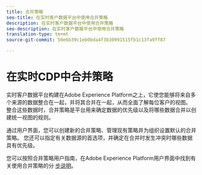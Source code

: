 ```yaml
---
title: 合并策略
seo-title: 在实时客户数据平台中使用合并策略
description: 在实时客户数据平台中使用合并策略
seo-description: 在实时客户数据平台中使用合并策略
translation-type: tm+mt
source-git-commit: 50e6b39c1eb0bda4f3b30991515fb1c13fa9ff87

---
```



# 在实时CDP中合并策略

实时客户数据平台构建在Adobe Experience Platform之上，它使您能够将来自多个来源的数据整合在一起，并将其合并在一起，从而全面了解每位客户的视图。 整合这些数据时，合并策略是平台用来确定数据的优先级以及将哪些数据合并以创建统一视图的规则。

通过用户界面，您可以创建新的合并策略、管理现有策略并为组织设置默认的合并策略。 您还可以指定有关数据源的首选项，并确定在合并时发生冲突时哪些数据具有优先级。

您可以按照合并策略用户指南，在Adobe Experience Platform用户界面中找到有关使用合并策略的分 [步说明](../../profile/ui/merge-policies.md)。

